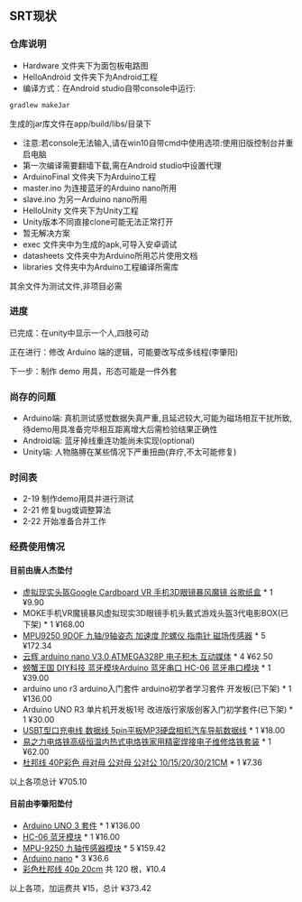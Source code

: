 ## SRT现状

### 仓库说明

- Hardware 文件夹下为面包板电路图
- HelloAndroid 文件夹下为Android工程
 - 编译方式：在Android studio自带console中运行:
 ``` bash
 gradlew makeJar
 ```
 生成的jar库文件在app/build/libs/目录下
 - 注意:若console无法输入,请在win10自带cmd中使用选项:使用旧版控制台并重启电脑
 - 第一次编译需要翻墙下载,需在Android studio中设置代理
- ArduinoFinal 文件夹下为Arduino工程
 - master.ino 为连接蓝牙的Arduino nano所用
 - slave.ino 为另一Arduino nano所用
- HelloUnity 文件夹下为Unity工程
 - Unity版本不同直接clone可能无法正常打开
 - 暂无解决方案
- exec 文件夹中为生成的apk,可导入安卓调试
- datasheets 文件夹中为Arduino所用芯片使用文档
- libraries 文件夹中为Arduino工程编译所需库

其余文件为测试文件,非项目必需

### 进度

已完成：在unity中显示一个人,四肢可动

正在进行：修改 Arduino 端的逻辑，可能要改写成多线程(李肇阳)

下一步：制作 demo 用具，形态可能是一件外套

### 尚存的问题
- Arduino端: 真机测试感觉数据失真严重,且延迟较大,可能为磁场相互干扰所致,待demo用具准备完毕相互距离增大后需检验结果正确性
- Android端: 蓝牙掉线重连功能尚未实现(optional)
- Unity端: 人物胳膊在某些情况下严重扭曲(弃疗,不太可能修复)

### 时间表

- 2-19 制作demo用具并进行测试
- 2-21 修复bug或调整算法
- 2-22 开始准备合并工作

### 经费使用情况

#### 目前由唐人杰垫付
- [虚拟现实头盔Google Cardboard VR 手机3D眼镜暴风魔镜 谷歌纸盒](https://item.taobao.com/item.htm?spm=a1z09.2.0.0.DjCSlq&id=520234337257&_u=n2brmaj1657d) * 1 ¥9.90
- MOKE手机VR魔镜暴风虚拟现实3D眼镜手机头戴式游戏头盔3代电影BOX(已下架) * 1 ¥168.00
- [MPU9250 9DOF 九轴/9轴姿态 加速度 陀螺仪 指南针 磁场传感器](https://detail.tmall.com/item.htm?id=42322982187) * 5 ¥172.34
- [云辉 arduino nano V3.0 ATMEGA328P 电子积木 互动媒体](https://detail.tmall.com/item.htm?id=40698124597) * 4 ¥62.50
- [螃蟹王国 DIY科技 蓝牙模块Arduino 蓝牙串口 HC-06 蓝牙串口模块](https://detail.tmall.com/item.htm?id=38213300612) * 1 ¥39.00
- arduino uno r3 arduino入门套件 arduino初学者学习套件 开发板(已下架) * 1 ¥136.00
- Arduino UNO R3 单片机开发板1号 改进版行家版创客入门初学套件(已下架) * 1 ¥30.00
- [USBT型口充电线 数据线 5pin平板MP3硬盘相机汽车导航数据线](https://detail.tmall.com/item.htm?id=525471590592) * 1 ¥18.00
- [易之力电烙铁高级恒温内热式电烙铁家用精密焊接电子维修烙铁套装](https://detail.tmall.com/item.htm?id=525146221372) * 1 ¥62.00
- [杜邦线 40P彩色 母对母 公对母 公对公 10/15/20/30/21CM](https://detail.tmall.com/item.htm?id=21555044507) * 1 ¥7.36

以上各项总计 ¥705.10

#### 目前由李肇阳垫付
- [Arduino UNO 3 套件](https://item.taobao.com/item.htm?id=40407396235 "arduino uno r3 arduino入门套件 arduino初学者学习套件 开发板") * 1 ¥136.00
- [HC-06 蓝牙模块](https://item.taobao.com/item.htm?id=41265336336 "HC-06 无线蓝牙串口透传模块 无线串口通讯 HC-06从机模块") * 1 ¥16.00
- [MPU-9250 九轴传感器模块](https://item.taobao.com/item.htm?id=42408784668 "磁场MPU9250 9DOF 九轴/9轴姿态 加速度 陀螺仪 指南针磁场传感器") * 5 ¥159.42
- [Arduino nano](https://detail.tmall.com/item.htm?id=522223298784 "LANGUO Arduino nano V3.0 ATMEGA328P 改进版 无焊板 无配线") * 3 ¥36.6
- [彩色杜邦线 40p 20cm](https://detail.tmall.com/item.htm?id=45612590918 "公对母、公对公、母对母各一件") 共 120 根，¥10.4

以上各项，加运费共 ¥15，总计 ¥373.42
